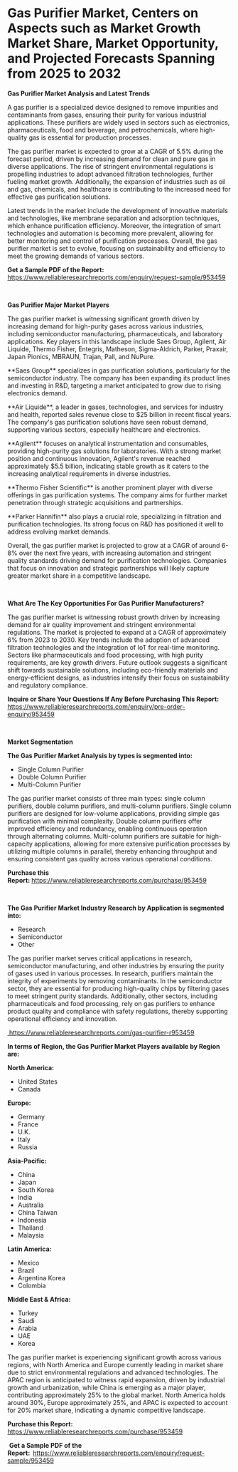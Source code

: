 <p><h1>Gas Purifier Market, Centers on Aspects such as Market Growth Market Share, Market Opportunity, and Projected Forecasts Spanning from 2025 to 2032</h1></p><p><strong>Gas Purifier Market Analysis and Latest Trends</strong></p>
<p><p>A gas purifier is a specialized device designed to remove impurities and contaminants from gases, ensuring their purity for various industrial applications. These purifiers are widely used in sectors such as electronics, pharmaceuticals, food and beverage, and petrochemicals, where high-quality gas is essential for production processes.</p><p>The gas purifier market is expected to grow at a CAGR of 5.5% during the forecast period, driven by increasing demand for clean and pure gas in diverse applications. The rise of stringent environmental regulations is propelling industries to adopt advanced filtration technologies, further fueling market growth. Additionally, the expansion of industries such as oil and gas, chemicals, and healthcare is contributing to the increased need for effective gas purification solutions.</p><p>Latest trends in the market include the development of innovative materials and technologies, like membrane separation and adsorption techniques, which enhance purification efficiency. Moreover, the integration of smart technologies and automation is becoming more prevalent, allowing for better monitoring and control of purification processes. Overall, the gas purifier market is set to evolve, focusing on sustainability and efficiency to meet the growing demands of various sectors.</p></p>
<p><strong>Get a Sample PDF of the Report:&nbsp;</strong> <a href="https://www.reliableresearchreports.com/enquiry/request-sample/953459?utm_campaign=2810&utm_medium=2&utm_source=Github&utm_content=ia&utm_term=18042025&utm_id=gas-purifier">https://www.reliableresearchreports.com/enquiry/request-sample/953459</a></p>
<p>&nbsp;</p>
<p><strong>Gas Purifier Major Market Players</strong></p>
<p><p>The gas purifier market is witnessing significant growth driven by increasing demand for high-purity gases across various industries, including semiconductor manufacturing, pharmaceuticals, and laboratory applications. Key players in this landscape include Saes Group, Agilent, Air Liquide, Thermo Fisher, Entegris, Matheson, Sigma-Aldrich, Parker, Praxair, Japan Pionics, MBRAUN, Trajan, Pall, and NuPure.</p><p>**Saes Group** specializes in gas purification solutions, particularly for the semiconductor industry. The company has been expanding its product lines and investing in R&D, targeting a market anticipated to grow due to rising electronics demand.</p><p>**Air Liquide**, a leader in gases, technologies, and services for industry and health, reported sales revenue close to $25 billion in recent fiscal years. The company's gas purification solutions have seen robust demand, supporting various sectors, especially healthcare and electronics.</p><p>**Agilent** focuses on analytical instrumentation and consumables, providing high-purity gas solutions for laboratories. With a strong market position and continuous innovation, Agilent's revenue reached approximately $5.5 billion, indicating stable growth as it caters to the increasing analytical requirements in diverse industries.</p><p>**Thermo Fisher Scientific** is another prominent player with diverse offerings in gas purification systems. The company aims for further market penetration through strategic acquisitions and partnerships.</p><p>**Parker Hannifin** also plays a crucial role, specializing in filtration and purification technologies. Its strong focus on R&D has positioned it well to address evolving market demands.</p><p>Overall, the gas purifier market is projected to grow at a CAGR of around 6-8% over the next five years, with increasing automation and stringent quality standards driving demand for purification technologies. Companies that focus on innovation and strategic partnerships will likely capture greater market share in a competitive landscape.</p></p>
<p>&nbsp;</p>
<p><strong>What Are The Key Opportunities For Gas Purifier Manufacturers?</strong></p>
<p><p>The gas purifier market is witnessing robust growth driven by increasing demand for air quality improvement and stringent environmental regulations. The market is projected to expand at a CAGR of approximately 6% from 2023 to 2030. Key trends include the adoption of advanced filtration technologies and the integration of IoT for real-time monitoring. Sectors like pharmaceuticals and food processing, with high purity requirements, are key growth drivers. Future outlook suggests a significant shift towards sustainable solutions, including eco-friendly materials and energy-efficient designs, as industries intensify their focus on sustainability and regulatory compliance.</p></p>
<p><strong>Inquire or Share Your Questions If Any Before Purchasing This Report:</strong> <a href="https://www.reliableresearchreports.com/enquiry/pre-order-enquiry/953459?utm_campaign=2810&utm_medium=2&utm_source=Github&utm_content=ia&utm_term=18042025&utm_id=gas-purifier">https://www.reliableresearchreports.com/enquiry/pre-order-enquiry/953459</a></p>
<p>&nbsp;</p>
<p><strong>Market Segmentation</strong></p>
<p><strong>The Gas Purifier Market Analysis by types is segmented into:</strong></p>
<p><ul><li>Single Column Purifier</li><li>Double Column Purifier</li><li>Multi-Column Purifier</li></ul></p>
<p><p>The gas purifier market consists of three main types: single column purifiers, double column purifiers, and multi-column purifiers. Single column purifiers are designed for low-volume applications, providing simple gas purification with minimal complexity. Double column purifiers offer improved efficiency and redundancy, enabling continuous operation through alternating columns. Multi-column purifiers are suitable for high-capacity applications, allowing for more extensive purification processes by utilizing multiple columns in parallel, thereby enhancing throughput and ensuring consistent gas quality across various operational conditions.</p></p>
<p><strong>Purchase this Report:&nbsp;</strong><a href="https://www.reliableresearchreports.com/purchase/953459?utm_campaign=2810&utm_medium=2&utm_source=Github&utm_content=ia&utm_term=18042025&utm_id=gas-purifier">https://www.reliableresearchreports.com/purchase/953459</a></p>
<p>&nbsp;</p>
<p><strong>The Gas Purifier Market Industry Research by Application is segmented into:</strong></p>
<p><ul><li>Research</li><li>Semiconductor</li><li>Other</li></ul></p>
<p><p>The gas purifier market serves critical applications in research, semiconductor manufacturing, and other industries by ensuring the purity of gases used in various processes. In research, purifiers maintain the integrity of experiments by removing contaminants. In the semiconductor sector, they are essential for producing high-quality chips by filtering gases to meet stringent purity standards. Additionally, other sectors, including pharmaceuticals and food processing, rely on gas purifiers to enhance product quality and compliance with safety regulations, thereby supporting operational efficiency and innovation.</p></p>
<p><a href="https://www.reliableresearchreports.com/gas-purifier-r953459?utm_campaign=2810&utm_medium=2&utm_source=Github&utm_content=ia&utm_term=18042025&utm_id=gas-purifier">&nbsp;https://www.reliableresearchreports.com/gas-purifier-r953459</a></p>
<p><strong>In terms of Region, the Gas Purifier Market Players available by Region are:</strong></p>
<p>
    <p> <strong> North America: </strong>
        <ul>
            <li>United States</li>
            <li>Canada</li>
        </ul>
        </p> 
    <p> <strong> Europe: </strong>
        <ul>
            <li>Germany</li>
            <li>France</li>
            <li>U.K.</li>
            <li>Italy</li>
            <li>Russia</li>
        </ul>
        </p> 
    <p> <strong> Asia-Pacific: </strong>
        <ul>
            <li>China</li>
            <li>Japan</li>
            <li>South Korea</li>
            <li>India</li>
            <li>Australia</li>
            <li>China Taiwan</li>
            <li>Indonesia</li>
            <li>Thailand</li>
            <li>Malaysia</li>
        </ul>
        </p> 
    <p> <strong> Latin America: </strong>
        <ul>
            <li>Mexico</li>
            <li>Brazil</li>
            <li>Argentina Korea</li>
            <li>Colombia</li>
        </ul>
        </p> 
    <p> <strong> Middle East & Africa: </strong>
        <ul>
            <li>Turkey</li>
            <li>Saudi</li>
            <li>Arabia</li>
            <li>UAE</li>
            <li>Korea</li>
        </ul>
    </p>
    </p>
<p><p>The gas purifier market is experiencing significant growth across various regions, with North America and Europe currently leading in market share due to strict environmental regulations and advanced technologies. The APAC region is anticipated to witness rapid expansion, driven by industrial growth and urbanization, while China is emerging as a major player, contributing approximately 25% to the global market. North America holds around 30%, Europe approximately 25%, and APAC is expected to account for 20% market share, indicating a dynamic competitive landscape.</p></p>
<p><strong>Purchase this Report: </strong><a href="https://www.reliableresearchreports.com/purchase/953459?utm_campaign=2810&utm_medium=2&utm_source=Github&utm_content=ia&utm_term=18042025&utm_id=gas-purifier">https://www.reliableresearchreports.com/purchase/953459</a></p>
<p>&nbsp;<strong>Get a Sample PDF of the Report:&nbsp;&nbsp;</strong><a href="https://www.reliableresearchreports.com/enquiry/request-sample/953459?utm_campaign=2810&utm_medium=2&utm_source=Github&utm_content=ia&utm_term=18042025&utm_id=gas-purifier">https://www.reliableresearchreports.com/enquiry/request-sample/953459</a></p>
<p><strong></strong></p>
<p><p></p><p></p><p></p></p>